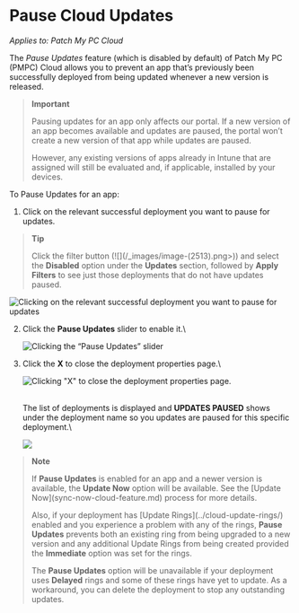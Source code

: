 # Pause Cloud Updates

_Applies to: Patch My PC Cloud_

The _Pause Updates_ feature (which is disabled by default) of Patch My PC (PMPC) Cloud allows you to prevent an app that’s previously been successfully deployed from being updated whenever a new version is released.

> **Important**
>
> Pausing updates for an app only affects our portal. If a new version of an app becomes available and updates are paused, the portal won’t create a new version of that app while updates are paused.
>
> However, any existing versions of apps already in Intune that are assigned will still be evaluated and, if applicable, installed by your devices.

To Pause Updates for an app:

1. Click on the relevant successful deployment you want to pause for updates.

> **Tip**
>
> Click the filter button (!\[]\(/\_images/image-(2513).png>)) and select the **Disabled** option under the **Updates** section, followed by **Apply Filters** to see just those deployments that do not have updates paused.

![Clicking on the relevant successful deployment you want to pause for updates](../../../.gitbook/assets/image-\(1788\).png)

2.  Click the **Pause Updates** slider to enable it.\\

    ![Clicking the “Pause Updates” slider](../../../.gitbook/assets/image-\(1997\).png)
3.  Click the **X** to close the deployment properties page.\\

    ![Clicking "X" to close the deployment properties page.](../../../.gitbook/assets/image-\(1998\).png)

    \
    The list of deployments is displayed and **UPDATES PAUSED** shows under the deployment name so you updates are paused for this specific deployment.\\

    ![](../../../.gitbook/assets/image-\(1999\).png)

> **Note**
>
> If **Pause Updates** is enabled for an app and a newer version is available, the **Update Now** option will be available. See the \[Update Now]\(sync-now-cloud-feature.md) process for more details.
>
> Also, if your deployment has \[Update Rings]\(../cloud-update-rings/) enabled and you experience a problem with any of the rings, **Pause Updates** prevents both an existing ring from being upgraded to a new version and any additional Update Rings from being created provided the **Immediate** option was set for the rings.
>
> The **Pause Updates** option will be unavailable if your deployment uses **Delayed** rings and some of these rings have yet to update. As a workaround, you can delete the deployment to stop any outstanding updates.
